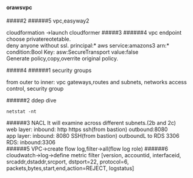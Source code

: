 #### orawsvpc
#####2
######5 vpc,easyway2

cloudformation ->launch cloudformer
#####3
######4 vpc endpoint
choose privatereotetable.  
deny anyone without ssl.
principal:* aws service:amazons3 arn:* condition:Bool Key: asw:SecureTransport value:false  
Generate policy,copy,overrite original policy.

#####4
######1 security groups

from outer to inner:
vpc gateways,routes and subnets, networks access control, security group

######2 ddep dive
```
netstat -nt
```
######3 NACL
It will examine across different subnets.(2b and 2c)  
web layer: inbound: http https ssh(from bastion) outbound:8080  
app layer: inbound: 8080 SSH(from bastion) outboundL to RDS 3306  
RDS: inbound:3306  
######5
VPC->create flow log,filter->all(flow log role)
######6
cloudwatch->log->define metric filter
[version, accountid, interfaceid, srcaddr,dstaddr,srcport, dstport=22, protocol=6, packets,bytes,start,end,action=REJECT, logstatus]
